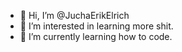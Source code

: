 - 👋 Hi, I’m @JuchaErikElrich
- 👀 I’m interested in learning more shit.
- 🌱 I’m currently learning how to code.


<!---
JuchaErikElrich/JuchaErikElrich is a ✨ special ✨ repository because its `README.md` (this file) appears on your GitHub profile.
You can click the Preview link to take a look at your changes.
--->
